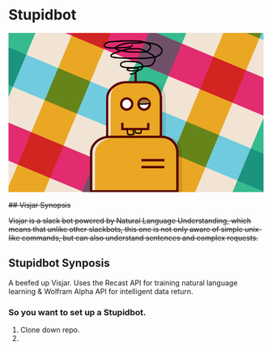 # Stupidbot

![](misc/stupidbot.png)

~~## Visjar Synopsis~~

~~Visjar is a slack bot powered by Natural Language Understanding, which means that unlike other slackbots, this one is not only aware of simple unix-like commands, but can also understand sentences and complex requests.~~

## Stupidbot Synposis

A beefed up Visjar. Uses the Recast API for training natural language learning & Wolfram Alpha API for intelligent data return.


### So you want to set up a Stupidbot.

1. Clone down repo.
2. 
